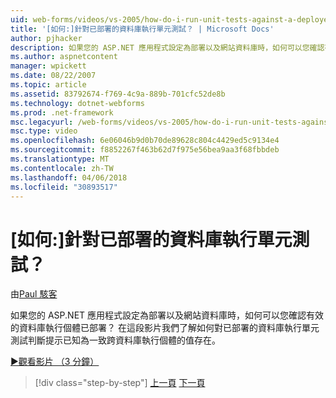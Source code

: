 ```yaml
---
uid: web-forms/videos/vs-2005/how-do-i-run-unit-tests-against-a-deployed-database
title: '[如何:]針對已部署的資料庫執行單元測試？ | Microsoft Docs'
author: pjhacker
description: 如果您的 ASP.NET 應用程式設定為部署以及網站資料庫時，如何可以您確認有效的資料庫執行個體已部署？...
ms.author: aspnetcontent
manager: wpickett
ms.date: 08/22/2007
ms.topic: article
ms.assetid: 83792674-f769-4c9a-889b-701cfc52de8b
ms.technology: dotnet-webforms
ms.prod: .net-framework
msc.legacyurl: /web-forms/videos/vs-2005/how-do-i-run-unit-tests-against-a-deployed-database
msc.type: video
ms.openlocfilehash: 6e06046b9d0b70de89628c804c4429ed5c9134e4
ms.sourcegitcommit: f8852267f463b62d7f975e56bea9aa3f68fbbdeb
ms.translationtype: MT
ms.contentlocale: zh-TW
ms.lasthandoff: 04/06/2018
ms.locfileid: "30893517"
---
```

<a name="how-do-i-run-unit-tests-against-a-deployed-database"></a>[如何:]針對已部署的資料庫執行單元測試？
====================
由[Paul 駭客](https://github.com/pjhacker)

如果您的 ASP.NET 應用程式設定為部署以及網站資料庫時，如何可以您確認有效的資料庫執行個體已部署？ 在這段影片我們了解如何對已部署的資料庫執行單元測試判斷提示已知為一致跨資料庫執行個體的值存在。

[&#9654;觀看影片 （3 分鐘）](https://channel9.msdn.com/Blogs/ASP-NET-Site-Videos/how-do-i-run-unit-tests-against-a-deployed-database)

> [!div class="step-by-step"]
> [上一頁](how-do-i-deploy-a-web-application-during-a-team-build.md)
> [下一頁](how-do-i-enable-code-coverage-and-profiling-in-production-applications.md)
